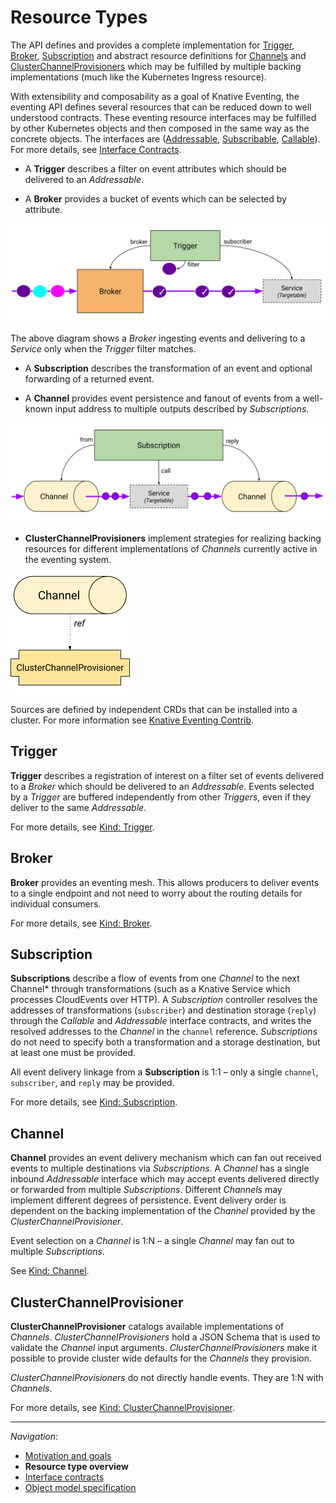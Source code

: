 # Resource Types

The API defines and provides a complete implementation for
[Trigger](spec.md#kind-trigger), [Broker](spec.md#kind-broker),
[Subscription](spec.md#kind-subscription) and abstract resource definitions for
[Channels](spec.md#kind-channel) and
[ClusterChannelProvisioners](spec.md#kind-clusterchannelprovisioner) which may
be fulfilled by multiple backing implementations (much like the Kubernetes
Ingress resource).

With extensibility and composability as a goal of Knative Eventing, the eventing
API defines several resources that can be reduced down to well understood
contracts. These eventing resource interfaces may be fulfilled by other
Kubernetes objects and then composed in the same way as the concrete objects.
The interfaces are ([Addressable](interfaces.md#addressable),
[Subscribable](interfaces.md#Subscribable), [Callable](interfaces.md#callable)).
For more details, see [Interface Contracts](interfaces.md).

- A **Trigger** describes a filter on event attributes which should be delivered
  to an _Addressable_.

- A **Broker** provides a bucket of events which can be selected by attribute.

<!-- https://drive.google.com/open?id=1CXRvT2g6sxk6-ZrwYcSf2BahCNVlLTLNZkm-laQitMg -->

![Broker Trigger Overview](images/broker-trigger-overview.svg)

The above diagram shows a _Broker_ ingesting events and delivering to a
_Service_ only when the _Trigger_ filter matches.

- A **Subscription** describes the transformation of an event and optional
  forwarding of a returned event.

- A **Channel** provides event persistence and fanout of events from a
  well-known input address to multiple outputs described by _Subscriptions_.

<!-- This image is sourced from https://drive.google.com/open?id=10mmXzDb8S_4_ZG_hcBr7s4HPISyBqcqeJLTXLwkilRc -->

![Resource Types Overview](images/resource-types-overview.svg)

- **ClusterChannelProvisioners** implement strategies for realizing backing
  resources for different implementations of _Channels_ currently active in the
  eventing system.

<!-- This image is sourced from https://drive.google.com/open?id=1o_0Xh5VjwpQ7Px08h_Q4qnaOdMjt4yCEPixRFwJQjh8 -->

![Resource Types ClusterChannelProvisioners](images/resource-types-provisioner.png)

Sources are defined by independent CRDs that can be installed into a cluster.
For more information see
[Knative Eventing Contrib](https://github.com/knative/eventing-contrib).

## Trigger

**Trigger** describes a registration of interest on a filter set of events
delivered to a _Broker_ which should be delivered to an _Addressable_. Events
selected by a _Trigger_ are buffered independently from other _Triggers_, even
if they deliver to the same _Addressable_.

For more details, see [Kind: Trigger](spec.md#kind-trigger).

## Broker

**Broker** provides an eventing mesh. This allows producers to deliver events to
a single endpoint and not need to worry about the routing details for individual
consumers.

For more details, see [Kind: Broker](spec.md#kind-broker).

## Subscription

**Subscriptions** describe a flow of events from one _Channel_ to the next
Channel\* through transformations (such as a Knative Service which processes
CloudEvents over HTTP). A _Subscription_ controller resolves the addresses of
transformations (`subscriber`) and destination storage (`reply`) through the
_Callable_ and _Addressable_ interface contracts, and writes the resolved
addresses to the _Channel_ in the `channel` reference. _Subscriptions_ do not
need to specify both a transformation and a storage destination, but at least
one must be provided.

All event delivery linkage from a **Subscription** is 1:1 – only a single
`channel`, `subscriber`, and `reply` may be provided.

For more details, see [Kind: Subscription](spec.md#kind-subscription).

## Channel

**Channel** provides an event delivery mechanism which can fan out received
events to multiple destinations via _Subscriptions_. A _Channel_ has a single
inbound _Addressable_ interface which may accept events delivered directly or
forwarded from multiple _Subscriptions_. Different _Channels_ may implement
different degrees of persistence. Event delivery order is dependent on the
backing implementation of the _Channel_ provided by the
_ClusterChannelProvisioner_.

Event selection on a _Channel_ is 1:N – a single _Channel_ may fan out to
multiple _Subscriptions_.

See [Kind: Channel](spec.md#kind-channel).

## ClusterChannelProvisioner

**ClusterChannelProvisioner** catalogs available implementations of _Channels_.
_ClusterChannelProvisioners_ hold a JSON Schema that is used to validate the
_Channel_ input arguments. _ClusterChannelProvisioners_ make it possible to
provide cluster wide defaults for the _Channels_ they provision.

_ClusterChannelProvisioners_ do not directly handle events. They are 1:N with
_Channels_.

For more details, see
[Kind: ClusterChannelProvisioner](spec.md#kind-clusterchannelprovisioner).

---

_Navigation_:

- [Motivation and goals](motivation.md)
- **Resource type overview**
- [Interface contracts](interfaces.md)
- [Object model specification](spec.md)
